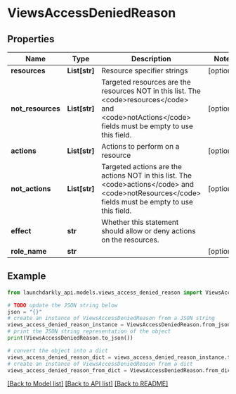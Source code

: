 # ViewsAccessDeniedReason


## Properties

Name | Type | Description | Notes
------------ | ------------- | ------------- | -------------
**resources** | **List[str]** | Resource specifier strings | [optional] 
**not_resources** | **List[str]** | Targeted resources are the resources NOT in this list. The &lt;code&gt;resources&lt;/code&gt; and &lt;code&gt;notActions&lt;/code&gt; fields must be empty to use this field. | [optional] 
**actions** | **List[str]** | Actions to perform on a resource | [optional] 
**not_actions** | **List[str]** | Targeted actions are the actions NOT in this list. The &lt;code&gt;actions&lt;/code&gt; and &lt;code&gt;notResources&lt;/code&gt; fields must be empty to use this field. | [optional] 
**effect** | **str** | Whether this statement should allow or deny actions on the resources. | 
**role_name** | **str** |  | [optional] 

## Example

```python
from launchdarkly_api.models.views_access_denied_reason import ViewsAccessDeniedReason

# TODO update the JSON string below
json = "{}"
# create an instance of ViewsAccessDeniedReason from a JSON string
views_access_denied_reason_instance = ViewsAccessDeniedReason.from_json(json)
# print the JSON string representation of the object
print(ViewsAccessDeniedReason.to_json())

# convert the object into a dict
views_access_denied_reason_dict = views_access_denied_reason_instance.to_dict()
# create an instance of ViewsAccessDeniedReason from a dict
views_access_denied_reason_from_dict = ViewsAccessDeniedReason.from_dict(views_access_denied_reason_dict)
```
[[Back to Model list]](../README.md#documentation-for-models) [[Back to API list]](../README.md#documentation-for-api-endpoints) [[Back to README]](../README.md)


